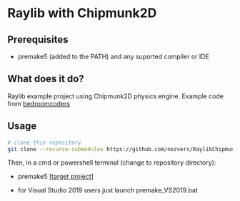 # Raylib with Chipmunk2D    

## Prerequisites    
- premake5 (added to the PATH) and any suported compiler or IDE    

## What does it do?    
Raylib example project using Chipmunk2D physics engine. Example code from [bedroomcoders](https://bedroomcoders.co.uk/raylib-and-chipmunk2d/)    

## Usage    
```sh
# clone this repository
git clone --recurse-submodules https://github.com/nezvers/RaylibChipmunk2D.git
```

Then, in a cmd or powershell terminal (change to repository directory):     
- premake5 [[target project](https://premake.github.io/docs/Using-Premake/)]     
* for Visual Studio 2019 users just launch premake_VS2019.bat
